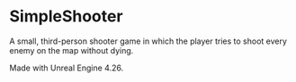 # SimpleShooter

A small, third-person shooter game in which the player tries to shoot 
every enemy on the map without dying. 

Made with Unreal Engine 4.26.
